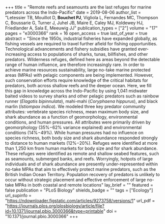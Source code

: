 +++
title = "Remote reefs and seamounts are the last refuges for marine predators across the Indo-Pacific"
date = 2019-08-06
author_list = "Letessier TB, Mouillot D, <b>Bouchet PJ</b>, Vigliola L, Fernandes MC, Thompson C, Boussarie G, Turner J, Juhel JB, Maire E, Caley MJ, Koldewey HJ, Friedlander A, Sala E, Meeuwig JJ"
publication_types = ["2"]
volume = "17"
pages = "e3000366"
rank = 16
open_access = true
last_of_year = true
abstract = "Since the 1950s, industrial fisheries have expanded globally, as fishing vessels are required to travel further afield for fishing opportunities. Technological advancements and fishery subsidies have granted ever-increasing access to populations of sharks, tunas, billfishes, and other predators. Wilderness refuges, defined here as areas beyond the detectable range of human influence, are therefore increasingly rare. In order to achieve marine resources sustainability, large no-take marine protected areas (MPAs) with pelagic components are being implemented. However, such conservation efforts require knowledge of the critical habitats for predators, both across shallow reefs and the deeper ocean. Here, we fill this gap in knowledge across the Indo-Pacific by using 1,041 midwater baited videos to survey sharks and other pelagic predators such as rainbow runner (<em>Elagatis bipinnulata</em>), mahi-mahi (<em>Coryphaena hippurus</em>), and black marlin (<em>Istiompax indica</em>). We modeled three key predator community attributes: vertebrate species richness, mean maximum body size, and shark abundance as a function of geomorphology, environmental conditions, and human pressures. All attributes were primarily driven by geomorphology (35%−62% variance explained) and environmental conditions (14%−49%). While human pressures had no influence on species richness, both body size and shark abundance responded strongly to distance to human markets (12%−20%). Refuges were identified at more than 1,250 km from human markets for body size and for shark abundance. These refuges were identified as remote and shallow seabed features, such as seamounts, submerged banks, and reefs. Worryingly, hotpots of large individuals and of shark abundance are presently under-represented within no-take MPAs that aim to effectively protect marine predators, such as the British Indian Ocean Territory. Population recovery of predators is unlikely to occur without strategic placement and effective enforcement of large no-take MPAs in both coastal and remote locations"
lay_brief = "" 
featured = false
publication = "PLoS Biology"
shields_badge = ""
tags = ["Ecology"]
url_supinfo = "https://ndownloader.figstatic.com/articles/9273758/versions/1"
url_pdf = "https://journals.plos.org/plosbiology/article/file?id=10.1371/journal.pbio.3000366&type=printable"
doi = "10.1371/journal.pbio.3000366"
+++

